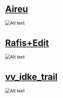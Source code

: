 

# [Aireu](https://www.mediafire.com/file/7743rupt51umqb5/Aireu.osk/file)
![Alt text](https://i.imgur.com/bWRVcjW.png://full/path/to/img.jpg "Optional title")

# [Rafis+Edit](https://www.mediafire.com/file/pfewbh7qrnfo696/Rafis+Edit.osk/file)
![Alt text](https://i.imgur.com/qRJR5IC.png.png://full/path/to/img.jpg "Optional title")

# [vv_idke_trail](https://www.mediafire.com/file/0gf5vh06q1ltqat/vv_idke_trail.osk/file)
![Alt text](https://i.imgur.com/iwqsbH0.png://full/path/to/img.jpg "Optional title")
